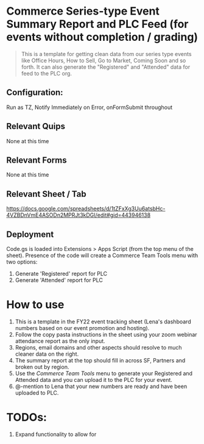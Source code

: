 # Commerce Series-type Event Summary Report and PLC Feed (for events without completion / grading)

> This is a template for getting clean data from our series type events like Office Hours, How to Sell, Go to Market, Coming Soon and so forth. It can also generate the "Registered" and "Attended" data for feed to the PLC org.

## Configuration:

Run as TZ, Notify Immediately on Error, onFormSubmit throughout

## Relevant Quips
None at this time

## Relevant Forms
None at this time

## Relevant Sheet / Tab
https://docs.google.com/spreadsheets/d/1tZFxXg3Uu6atsbHc-4VZBDnVmE4ASODn2MPRJt3kDGI/edit#gid=443946138

## Deployment

Code.gs is loaded into Extensions > Apps Script (from the top menu of the sheet). Presence of the code will create a Commerce Team Tools menu with two options:
1. Generate 'Registered' report for PLC
2. Generate 'Attended' report for PLC

# How to use
1. This is a template in the FY22 event tracking sheet (Lena's dashboard numbers based on our event promotion and hosting).
2. Follow the copy pasta instructions in the sheet using your zoom webinar attendance report as the only input.
3. Regions, email domains and other aspects should resolve to much cleaner data on the right.
4. The summary report at the top should fill in across SF, Partners and broken out by region.
5. Use the *Commerce Team Tools* menu to generate your Registered and Attended data and you can upload it to the PLC for your event. 
6. @-mention to Lena that your new numbers are ready and have been uploaded to PLC.

# TODOs:

1. Expand functionality to allow for 

